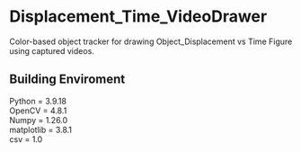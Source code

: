 # Displacement_Time_VideoDrawer
 Color-based object tracker for drawing Object_Displacement vs Time Figure using captured videos.

## Building Enviroment
Python = 3.9.18\
OpenCV = 4.8.1\
Numpy = 1.26.0\
matplotlib = 3.8.1\
csv = 1.0

## 